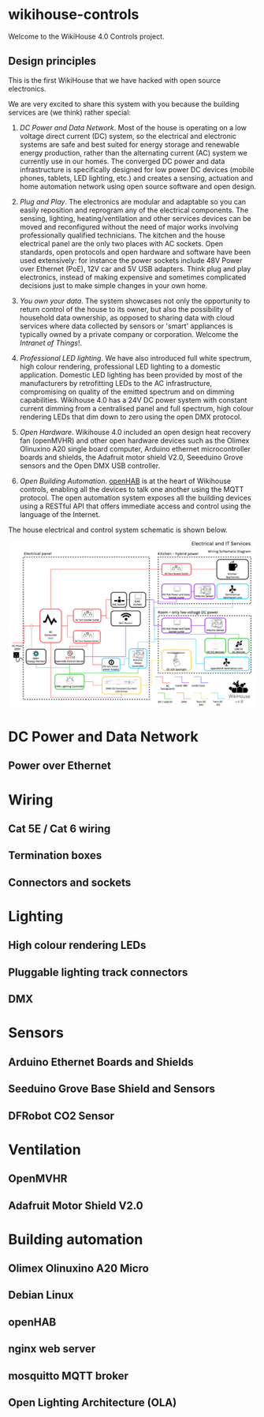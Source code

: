 wikihouse-controls
==================

Welcome to the WikiHouse 4.0 Controls project.

Design principles
-----------------

This is the first WikiHouse that we have hacked with open source electronics.

We are very excited to share this system with you because the building services are (we think) rather special:

1. *DC Power and Data Network*. Most of the house is operating on a low voltage direct current (DC) system, so the electrical and electronic systems are safe and best suited for energy storage and renewable energy production, rather than the alternating current (AC) system we currently use in our homes. The converged DC power and data infrastructure is specifically designed for low power DC devices (mobile phones, tablets, LED lighting, etc.) and creates a sensing, actuation and home automation network using open source software and open design. 

2. *Plug and Play*. The electronics are modular and adaptable so you can easily reposition and reprogram any of the electrical components. The sensing, lighting, heating/ventilation and other services devices can be moved and reconfigured without the need of major works involving professionally qualified technicians. The kitchen and the house electrical panel are the only two places with AC sockets. Open standards, open protocols and open hardware and software have been used extensively: for instance the power sockets include 48V Power over Ethernet (PoE), 12V car and 5V USB adapters. Think plug and play electronics, instead of making expensive and sometimes complicated decisions just to make simple changes in your own home.

3. *You own your data*. The system showcases not only the opportunity to return control of the house to its owner, but also the possibility of household data ownership, as opposed to sharing data with cloud services where data collected by sensors or 'smart' appliances is typically owned by a private company or corporation. Welcome the *Intranet of Things*!.

4. *Professional LED lighting*. We have also introduced full white spectrum, high colour rendering, professional LED lighting to a domestic application. Domestic LED lighting has been provided by most of the manufacturers by retrofitting LEDs to the AC infrastructure, compromising on quality of the emitted spectrum and on dimming capabilities. Wikihouse 4.0 has a 24V DC power system with constant current dimming from a centralised panel and full spectrum, high colour rendering LEDs that dim down to zero using the open DMX protocol.

5. *Open Hardware*. Wikihouse 4.0 included an open design heat recovery fan (openMVHR) and other open hardware devices such as the Olimex Olinuxino A20 single board computer, Arduino ethernet microcontroller boards and shields, the Adafruit motor shield V2.0, Seeeduino Grove sensors and the Open DMX USB controller.

6. *Open Building Automation*. [openHAB](http://www.openhab.org) is at the heart of Wikihouse controls, enabling all the devices to talk one another using the MQTT protocol. The open automation system exposes all the building devices using a RESTful API that offers immediate access and control using the language of the Internet.

The house electrical and control system schematic is shown below.

![Wikihouse 4.0 Control Schematic](https://raw.githubusercontent.com/00/wikihouse-controls/master/pictures/wikihouse_controls_schematic_2014-09-22.png)

# DC Power and Data Network
## Power over Ethernet

# Wiring
## Cat 5E / Cat 6 wiring
## Termination boxes
## Connectors and sockets

# Lighting
## High colour rendering LEDs
## Pluggable lighting track connectors
## DMX

# Sensors
## Arduino Ethernet Boards and Shields
## Seeduino Grove Base Shield and Sensors
## DFRobot CO2 Sensor

# Ventilation
## OpenMVHR
## Adafruit Motor Shield V2.0

# Building automation
## Olimex Olinuxino A20 Micro
## Debian Linux
## openHAB
## nginx web server
## mosquitto MQTT broker
## Open Lighting Architecture (OLA)





